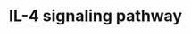 ---
annotations:
- id: PW:0000912
  parent: signaling pathway
  type: Pathway Ontology
  value: interleukin-4 signaling pathway
authors:
- MaintBot
- Mkutmon
- Eweitz
description: ''
last-edited: 2021-05-23
organisms:
- Gallus gallus
redirect_from:
- /index.php/Pathway:WP818
- /instance/WP818
revision: null
schema-jsonld:
- '@context': https://schema.org/
  '@id': https://wikipathways.github.io/pathways/WP818.html
  '@type': Dataset
  creator:
    '@type': Organization
    name: WikiPathways
  description: ''
  keywords:
  - ADRBK2
  - AKT1
  - ATF2
  - BAD
  - BCL2L1
  - CBL
  - CREBBP
  - CXCR4
  - DOK2
  - ELK1
  - EP300
  - ETS1
  - FES
  - FYN
  - GRB2
  - Gene Symbol
  - HIST2H3C
  - HMGA1
  - IL13RA1
  - IL2RG
  - IL4
  - IL4R
  - INPP5D
  - IRS1
  - IRS2
  - JAK1
  - JAK2
  - JAK3
  - LCK
  - MAPK1
  - MAPK11
  - MAPK14
  - MAPK3
  - NCF1
  - NFKB1
  - PAWR
  - PIK3CA
  - PIK3CD
  - PIK3R1
  - PIK3R2
  - PLCG1
  - PRKCD
  - PRKCZ
  - PRKD3
  - PTK2
  - PTPN11
  - PTPN6
  - RASA1
  - RCJMB04_16p24
  - RCJMB04_17i9
  - RCJMB04_4j14
  - RELA
  - SHC1
  - SOCS1
  - SOCS3
  - SOCS5
  - SOS1
  - SPI1
  - SRC
  - STAM
  - STAT5A
  - STAT6
  - TYK2
  license: CC0
  name: IL-4 signaling pathway
seo: CreativeWork
title: IL-4 signaling pathway
wpid: WP818
---